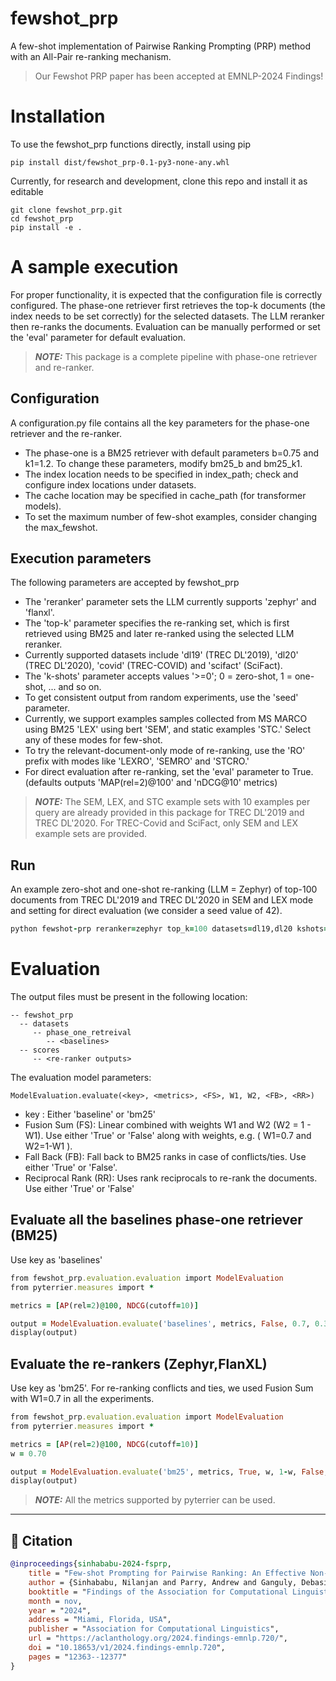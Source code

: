 # fewshot_prp
A few-shot implementation of Pairwise Ranking Prompting (PRP) method with an All-Pair re-ranking mechanism.
> Our Fewshot PRP paper has been accepted at EMNLP-2024 Findings!

# Installation

To use the fewshot_prp functions directly, install using pip
```
pip install dist/fewshot_prp-0.1-py3-none-any.whl
```

Currently, for research and development, clone this repo and install it as editable
```
git clone fewshot_prp.git
cd fewshot_prp
pip install -e .
```

# A sample execution

For proper functionality, it is expected that the configuration file is correctly configured. 
The phase-one retriever first retrieves the top-k documents (the index needs to be set correctly) for the selected datasets.
The LLM reranker then re-ranks the documents.
Evaluation can be manually performed or set the 'eval' parameter for default evaluation.

> **_NOTE:_** This package is a complete pipeline with phase-one retriever and re-ranker.

## Configuration
A configuration.py file contains all the key parameters for the phase-one retriever and the re-ranker. 

- The phase-one is a BM25 retriever with default parameters b=0.75 and k1=1.2. To change these parameters, modify bm25_b and bm25_k1.
- The index location needs to be specified in index_path; check and configure index locations under datasets.
- The cache location may be specified in cache_path (for transformer models).
- To set the maximum number of few-shot examples, consider changing the max_fewshot.

## Execution parameters
The following parameters are accepted by fewshot_prp
- The 'reranker' parameter sets the LLM currently supports 'zephyr' and 'flanxl'.
- The 'top-k' parameter specifies the re-ranking set, which is first retrieved using BM25 and later re-ranked using the selected LLM reranker.
- Currently supported datasets include 'dl19' (TREC DL'2019), 'dl20' (TREC DL'2020), 'covid' (TREC-COVID) and 'scifact' (SciFact).
- The 'k-shots' parameter accepts values '>=0'; 0 = zero-shot, 1 = one-shot, ... and so on.
- To get consistent output from random experiments, use the 'seed' parameter.
- Currently, we support examples samples collected from MS MARCO using BM25 'LEX' using bert 'SEM', and static examples 'STC.' Select any of these modes for few-shot.
- To try the relevant-document-only mode of re-ranking, use the 'RO' prefix with modes like 'LEXRO', 'SEMRO' and 'STCRO.'
- For direct evaluation after re-ranking, set the 'eval' parameter to True. (defaults outputs 'MAP(rel=2)@100' and 'nDCG@10' metrics)

> **_NOTE:_** The SEM, LEX, and STC example sets with 10 examples per query are already provided in this package for TREC DL'2019 and TREC DL'2020.  For TREC-Covid and SciFact, only SEM and LEX example sets are provided.

## Run
An example zero-shot and one-shot re-ranking (LLM = Zephyr) of top-100 documents from TREC DL'2019 and TREC DL'2020 in SEM and LEX mode and setting for direct evaluation (we consider a seed value of 42).
```ruby
python fewshot-prp reranker=zephyr top_k=100 datasets=dl19,dl20 kshots=0,1 seed=42 modes=SEM,LEX eval=True
```

# Evaluation

The output files must be present in the following location:

```
-- fewshot_prp
  -- datasets
     -- phase_one_retreival
        -- <baselines>
  -- scores
     -- <re-ranker outputs>
```

The evaluation model parameters:
```
ModelEvaluation.evaluate(<key>, <metrics>, <FS>, W1, W2, <FB>, <RR>)
```
- key : Either 'baseline' or 'bm25'
- Fusion Sum (FS): Linear combined with weights W1 and W2 (W2 = 1 - W1). Use either 'True' or 'False' along with weights, e.g. ( W1=0.7 and W2=1-W1 ).
- Fall Back (FB): Fall back to BM25 ranks in case of conflicts/ties. Use either 'True' or 'False'.
- Reciprocal Rank (RR): Uses rank reciprocals to re-rank the documents. Use either 'True' or 'False'

## Evaluate all the baselines phase-one retriever (BM25)

Use key as 'baselines'

```ruby
from fewshot_prp.evaluation.evaluation import ModelEvaluation
from pyterrier.measures import *

metrics = [AP(rel=2)@100, NDCG(cutoff=10)]

output = ModelEvaluation.evaluate('baselines', metrics, False, 0.7, 0.3, False, False)
display(output)
```

## Evaluate the re-rankers (Zephyr,FlanXL)

Use key as 'bm25'. For re-ranking conflicts and ties, we used Fusion Sum with W1=0.7 in all the experiments.

```ruby
from fewshot_prp.evaluation.evaluation import ModelEvaluation
from pyterrier.measures import *

metrics = [AP(rel=2)@100, NDCG(cutoff=10)]
w = 0.70

output = ModelEvaluation.evaluate('bm25', metrics, True, w, 1-w, False, False)
display(output)
```

> **_NOTE:_** All the metrics supported by pyterrier can be used.

---
## 🙏 Citation

```bibtex
@inproceedings{sinhababu-2024-fsprp,
    title = "Few-shot Prompting for Pairwise Ranking: An Effective Non-Parametric Retrieval Model",
    author = {Sinhababu, Nilanjan and Parry, Andrew and Ganguly, Debasis and Samanta, Debasis and Mitra, Pabitra},
    booktitle = "Findings of the Association for Computational Linguistics: EMNLP 2024",
    month = nov,
    year = "2024",
    address = "Miami, Florida, USA",
    publisher = "Association for Computational Linguistics",
    url = "https://aclanthology.org/2024.findings-emnlp.720/",
    doi = "10.18653/v1/2024.findings-emnlp.720",
    pages = "12363--12377"
}
```
